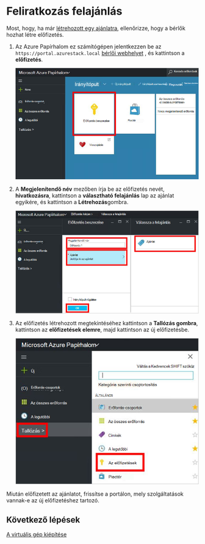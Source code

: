 <properties
    pageTitle="Feliratkozás egy ajánlatra, és majd rendelkezni az Azure egymást fedő (bérlő esetében) egy virtuális |} Microsoft Azure"
    description="A bérlői, mint megtudhatja, hogy miként felajánlás előfizetés, és kattintson a egy virtuális Azure egymást fedő rendelkezni."
    services="azure-stack"
    documentationCenter=""
    authors="ErikjeMS"
    manager="byronr"
    editor=""/>

<tags
    ms.service="azure-stack"
    ms.workload="na"
    ms.tgt_pltfrm="na"
    ms.devlang="na"
    ms.topic="get-started-article"
    ms.date="09/26/2016"
    ms.author="erikje"/>

# <a name="subscribe-to-an-offer"></a>Feliratkozás felajánlás

Most, hogy, ha már [létrehozott egy ajánlatra](azure-stack-create-offer.md), ellenőrizze, hogy a bérlők hozhat létre előfizetés.

1.  Az Azure Papírhalom ez számítógépen jelentkezzen be az `https://portal.azurestack.local` [bérlői webhelyet](azure-stack-connect-azure-stack.md#log-in-as-a-tenant) , és kattintson a **előfizetés**.

    ![](media/azure-stack-subscribe-plan-provision-vm/image01.png)

2.  A **Megjelenítendő név** mezőben írja be az előfizetés nevét, **hivatkozásra**, kattintson a **választható felajánlás** lap az ajánlat egyikére, és kattintson a **Létrehozás**gombra.

    ![](media/azure-stack-subscribe-plan-provision-vm/image02.png)

4.  Az előfizetés létrehozott megtekintéséhez kattintson a **Tallózás gombra**, kattintson az **előfizetések elemre**, majd kattintson az új előfizetésbe.  

    ![](media/azure-stack-subscribe-plan-provision-vm/image03.png)


Miután előfizetett az ajánlatot, frissítse a portálon, mely szolgáltatások vannak-e az új előfizetéshez tartozó.




## <a name="next-steps"></a>Következő lépések

[A virtuális gép kiépítése](azure-stack-provision-vm.md)
